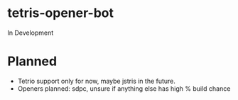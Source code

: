 # tetris-opener-bot

In Development

# Planned
- Tetrio support only for now, maybe jstris in the future.
- Openers planned: sdpc, unsure if anything else has high % build chance

